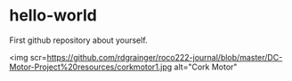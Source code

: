 # hello-world
First github repository
about yourself.


<img scr=https://github.com/rdgrainger/roco222-journal/blob/master/DC-Motor-Project%20resources/corkmotor1.jpg alt="Cork Motor"

